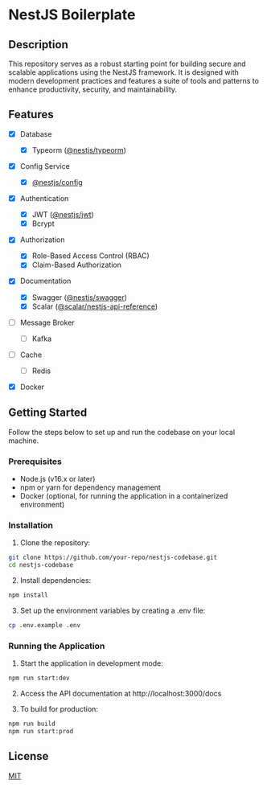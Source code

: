# NestJS Boilerplate

## Description

This repository serves as a robust starting point for building secure and scalable applications using the NestJS framework. It is designed with modern development practices and features a suite of tools and patterns to enhance productivity, security, and maintainability.

## Features

- [x] Database
  - [x] Typeorm ([@nestjs/typeorm](https://www.npmjs.com/package/@nestjs/typeorm))
- [x] Config Service
  - [x] [@nestjs/config](https://www.npmjs.com/package/@nestjs/config)
- [x] Authentication
  - [x] JWT ([@nestjs/jwt](https://www.npmjs.com/package/@nestjs/jwt))
  - [x] Bcrypt
- [x] Authorization
  - [x] Role-Based Access Control (RBAC)
  - [x] Claim-Based Authorization
- [x] Documentation
  - [x] Swagger ([@nestjs/swagger](https://www.npmjs.com/package/@nestjs/swagger))
  - [x] Scalar ([@scalar/nestjs-api-reference](https://www.npmjs.com/package/@scalar/nestjs-api-reference))
- [ ] Message Broker
  - [ ] Kafka
- [ ] Cache
  - [ ] Redis
- [x] Docker


## Getting Started

Follow the steps below to set up and run the codebase on your local machine.

### Prerequisites

- Node.js (v16.x or later)
- npm or yarn for dependency management
- Docker (optional, for running the application in a containerized environment)

### Installation

1. Clone the repository:

```bash
git clone https://github.com/your-repo/nestjs-codebase.git
cd nestjs-codebase
```

2. Install dependencies:

```bash
npm install
```

3. Set up the environment variables by creating a .env file:

```bash
cp .env.example .env
```

### Running the Application

1. Start the application in development mode:

```bash
npm run start:dev
```

2. Access the API documentation at http://localhost:3000/docs

3. To build for production:

```bash
npm run build
npm run start:prod
```

## License

[MIT](https://choosealicense.com/licenses/mit/)
